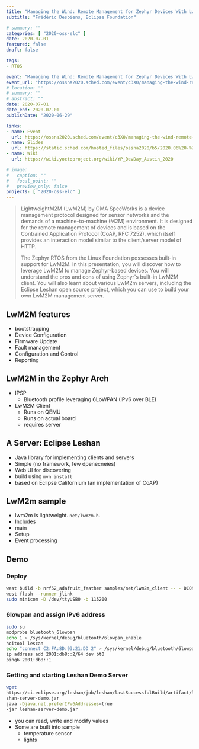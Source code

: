 ```yaml
---
title: "Managing the Wind: Remote Management for Zephyr Devices With LwM2M"
subtitle: "Frédéric Desbiens, Eclipse Foundation"

# summary: ""
categories: [ "2020-oss-elc" ]
date: 2020-07-01
featured: false
draft: false

tags:
- RTOS

event: "Managing the Wind: Remote Management for Zephyr Devices With LwM2M"
event_url: "https://ossna2020.sched.com/event/c3X0/managing-the-wind-remote-management-for-zephyr-devices-with-lwm2m-frederic-desbiens-eclipse-foundation"
# location: ""
# summary: ""
# abstract: ""
date: 2020-07-01
date_end: 2020-07-01
publishDate: "2020-06-29"

links:
- name: Event
  url: https://ossna2020.sched.com/event/c3X0/managing-the-wind-remote-management-for-zephyr-devices-with-lwm2m-frederic-desbiens-eclipse-foundation
- name: Slides
  url: https://static.sched.com/hosted_files/ossna2020/b5/2020.06%20-%20fdesbiens%20-%20Managing%20the%20Wind%20-%20Zephyr%20and%20LwM2M.pdf
- name: Wiki
  url: https://wiki.yoctoproject.org/wiki/YP_DevDay_Austin_2020

# image:
#   caption: ""
#   focal_point: ""
#   preview_only: false
projects: [ "2020-oss-elc" ]
---
```


> LightweightM2M (LwM2M) by OMA SpecWorks is a device management protocol designed for sensor networks and the demands of a machine-to-machine (M2M) environment. It is designed for the remote management of devices and is based on the Contrained Application Protocol (CoAP, RFC 7252), which itself provides an interaction model similar to the client/server model of HTTP.
>
> The Zephyr RTOS from the Linux Foundation possesses built-in support for LwM2M. In this presentation, you will discover how to leverage LwM2M to manage Zephyr-based devices. You will understand the pros and cons of using Zephyr's built-in LwM2M client. You will also learn about various LwM2m servers, including the Eclipse Leshan open source project, which you can use to build your own LwM2M management server.

## LwM2M features

- bootstrapping
- Device Configuration
- Firmware Update
- Fault management
- Configuration and Control
- Reporting

## LwM2M in the Zephyr Arch

- IPSP
  - Bluetooth profile leveraging 6LoWPAN (IPv6 over BLE)
- LwM2M Client
  - Runs on QEMU
  - Runs on actual board
  - requires server

## A Server: Eclipse Leshan

- Java library for implementing clients and servers
- Simple (no framework, few dpenecneies)
- Web UI for discovering
- build  using `mvn install`
- based on Eclipse Californium (an implementation of CoAP)

## LwM2m sample

- lwm2m is lightweight. `net/lwm2m.h`.
- Includes
- main
- Setup
- Event processing

## Demo

### Deploy

```sh
west build -b nrf52_adafruit_feather samples/net/lwm2m_client -- - DCONF_FILE="prj.conf overlay-bt.conf"
west flash --runner jlink
sudo minicom -D /dev/ttyUSB0 -b 115200
```

### 6lowpan and assign IPv6 address

```sh
sudo su
modprobe bluetooth_6lowpan
echo 1 > /sys/kernel/debug/bluetooth/6lowpan_enable
hcitool lescan
echo "connect C2:FA:8D:93:21:DD 2" > /sys/kernel/debug/bluetooth/6lowpan_control
ip address add 2001:db8::2/64 dev bt0
ping6 2001:db8::1
```

### Getting and starting Leshan Demo Server

```sh
wget
https://ci.eclipse.org/leshan/job/leshan/lastSuccessfulBuild/artifact/le
shan-server-demo.jar
java -Djava.net.preferIPv6Addresses=true
-jar leshan-server-demo.jar
```

- you can read, write and modify values
- Some are built into sample
  - temperature sensor
  - lights

